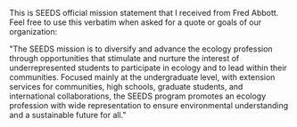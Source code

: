 This is SEEDS official mission statement that I received from Fred Abbott. Feel free to use this verbatim when asked for a quote or goals of our organization:

"The SEEDS mission is to diversify and advance the ecology profession through opportunities that stimulate and nurture the interest of underrepresented students to participate in ecology and to lead within their communities. Focused mainly at the undergraduate level, with extension services for communities, high schools, graduate students, and international collaborations, the SEEDS program promotes an ecology profession with wide representation to ensure environmental understanding and a sustainable future for all."